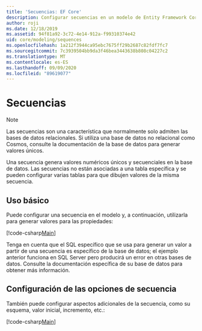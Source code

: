 ```yaml
---
title: 'Secuencias: EF Core'
description: Configurar secuencias en un modelo de Entity Framework Core
author: roji
ms.date: 12/18/2019
ms.assetid: 94f81a92-3c72-4e14-912a-f99310374e42
uid: core/modeling/sequences
ms.openlocfilehash: 1a212f3944ca95ebc7675ff29b2687c82fdf7fc7
ms.sourcegitcommit: 7c3939504bb9da3f46bea3443638b808c04227c2
ms.translationtype: MT
ms.contentlocale: es-ES
ms.lasthandoff: 09/09/2020
ms.locfileid: "89619077"
---
```

# <a name="sequences"></a>Secuencias

> [!NOTE]  
> Las secuencias son una característica que normalmente solo admiten las bases de datos relacionales. Si utiliza una base de datos no relacional como Cosmos, consulte la documentación de la base de datos para generar valores únicos.

Una secuencia genera valores numéricos únicos y secuenciales en la base de datos. Las secuencias no están asociadas a una tabla específica y se pueden configurar varias tablas para que dibujen valores de la misma secuencia.

## <a name="basic-usage"></a>Uso básico

Puede configurar una secuencia en el modelo y, a continuación, utilizarla para generar valores para las propiedades:

[!code-csharp[Main](../../../samples/core/Modeling/FluentAPI/Sequence.cs?name=Sequence&highlight=3,7)]

Tenga en cuenta que el SQL específico que se usa para generar un valor a partir de una secuencia es específico de la base de datos; el ejemplo anterior funciona en SQL Server pero producirá un error en otras bases de datos. Consulte la documentación específica de su base de datos para obtener más información.

## <a name="configuring-sequence-settings"></a>Configuración de las opciones de secuencia

También puede configurar aspectos adicionales de la secuencia, como su esquema, valor inicial, incremento, etc.:

[!code-csharp[Main](../../../samples/core/Modeling/FluentAPI/SequenceConfiguration.cs?name=SequenceConfiguration&highlight=3-5)]

